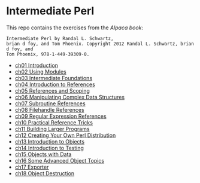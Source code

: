 # Intermediate Perl
This repo contains the exercises from the _Alpaca book_:

```
Intermediate Perl by Randal L. Schwartz,
brian d foy, and Tom Phoenix. Copyright 2012 Randal L. Schwartz, brian d foy, and
Tom Phoenix, 978-1-449-39309-0.
```
- [ch01 Introduction](ch01/)
- [ch02 Using Modules](ch02/)
- [ch03 Intermediate Foundations](ch03/)
- [ch04 Introduction to References](ch04/)
- [ch05 References and Scoping](ch05/)
- [ch06 Manipulating Complex Data Structures](ch06/)
- [ch07 Subroutine References](ch07/)
- [ch08 Filehandle References](ch08/)
- [ch09 Regular Expression References](ch09/)
- [ch10 Practical Reference Tricks](ch10/)
- [ch11 Building Larger Programs](ch11/)
- [ch12 Creating Your Own Perl Distribution](ch12/)
- [ch13 Introduction to Objects](ch13/)
- [ch14 Introduction to Testing](ch14/)
- [ch15 Objects with Data](ch15/)
- [ch16 Some Advanced Object Topics](ch16/)
- [ch17 Exporter](ch17/)
- [ch18 Object Destruction](ch18/)
